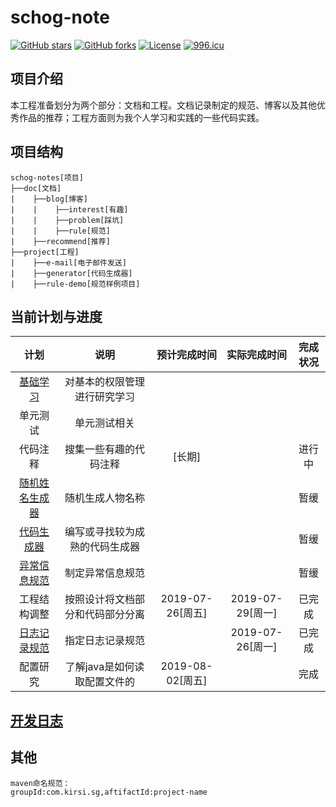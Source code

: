 # schog-note
[![GitHub stars](https://img.shields.io/github/stars/Schog/logistics-of-icu.svg?style=social&label=Stars)](https://github.com/Schog/logistics-of-icu)
[![GitHub forks](https://img.shields.io/github/forks/Schog/logistics-of-icu.svg?style=social&label=Fork)](https://github.com/Schog/logistics-of-icu)
[![License](https://img.shields.io/badge/license-MIT-blue.svg)](LICENSE)
[![996.icu](https://img.shields.io/badge/link-996.icu-red.svg)](https://996.icu)
## 项目介绍
   本工程准备划分为两个部分：文档和工程。文档记录制定的规范、博客以及其他优秀作品的推荐；工程方面则为我个人学习和实践的一些代码实践。

## 项目结构  
    schog-notes[项目]  
    ├──doc[文档]  
    |    ├──blog[博客]  
    |    |    ├──interest[有趣]    
    |    |    ├──problem[踩坑]  
    |    |    ├──rule[规范]  
    |    ├──recommend[推荐]  
    ├──project[工程]
    |    ├──e-mail[电子邮件发送]
    |    ├──generator[代码生成器]  
    |    ├──rule-demo[规范样例项目]  

## 当前计划与进度
| 计划 | 说明 | 预计完成时间 | 实际完成时间 | 完成状况 |  
| :---: | :---: | :---: | :---: | :---: |    
| [基础学习](/doc/blog/基础学习复习.md) | 对基本的权限管理进行研究学习 |  |  |  |  
| 单元测试 | 单元测试相关 |  |  |  |    
| 代码注释 | 搜集一些有趣的代码注释 | [长期] |  | 进行中 |  
| [随机姓名生成器](/project/random-generator/README.md) | 随机生成人物名称 |  |  | 暂缓 |
| [代码生成器](/project/generator/README.md) | 编写或寻找较为成熟的代码生成器 |  |  | 暂缓 |  
| [异常信息规范](/doc/blog/rule/异常信息规范.md) | 制定异常信息规范 |  |  | 暂缓 |  
| 工程结构调整 | 按照设计将文档部分和代码部分分离 | 2019-07-26[周五] | 2019-07-29[周一] | 已完成 |
| [日志记录规范](/doc/blog/rule/日志记录规范.md) | 指定日志记录规范 |  | 2019-07-26[周一] | 已完成 |  
| 配置研究 | 了解java是如何读取配置文件的 | 2019-08-02[周五] |  | 完成 |  
## [开发日志](开发日志.md)  

## 其他
    maven命名规范：  
    groupId:com.kirsi.sg,aftifactId:project-name
